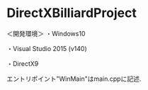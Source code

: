 # DirectXBilliardProject
＜開発環境＞
・Windows10

・Visual Studio 2015 (v140)

・DirectX9

エントリポイント"WinMain"はmain.cppに記述.
